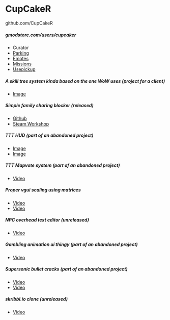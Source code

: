 # CupCakeR

github.com/CupCakeR

##### gmodstore.com/users/cupcaker
- Curator
- [Parking](https://www.gmodstore.com/market/view/parking)
- [Emotes](https://www.gmodstore.com/market/view/emotes-a-new-way-to-flex)
- [Missions](https://www.gmodstore.com/market/view/missions-challenge-your-players)
- [Usepickup](https://www.gmodstore.com/market/view/usepickup-your-smart-all-in-one-weapon-addon)

##### A skill tree system kinda based on the one WoW uses (project for a client)
- [Image](https://irlnoscope.pro/5pc9wm6rn9.png?key=0r7Ut3UYd0BiPl)

##### Simple family sharing blocker (released)
- [Github](https://www.github.com/CupCakeR/Family-Sharing-Buster)
- [Steam Workshop](https://www.steamcommunity.com/sharedfiles/filedetails/?id=2274778015)

##### TTT HUD (part of an abandoned project)
- [Image](https://encrypting.host/yDmavMiRZd.jpg?key=9J0r0sxvb5Cam0)
- [Image](https://encrypting.host/pfjsVcEFkW.jpg?key=xDaWBFo30dP7VG)

##### TTT Mapvote system (part of an abandoned project)
- [Video](https://encrypting.host/bnRzwHYy7b.mp4?key=4TuJirodpPrmyx)

##### Proper vgui scaling using matrices
- [Video](https://encrypting.host/WbBMsAqTUy.mp4?key=1rU4xRB7CbFCLO)
- [Video](https://encrypting.host/AYxMES828w.mp4?key=9PTijlebdmRuj6)

##### NPC overhead text editor (unreleased)
- [Video](https://encrypting.host/92hW8yCUDL.mp4?key=aLkh0eMr1kPgYd)

##### Gambling animation ui thingy (part of an abandoned project)
- [Video](https://encrypting.host/eozCwY1Ggk.mp4?key=UGpEbNbIpKbym4)

##### Supersonic bullet cracks (part of an abandoned project)
- [Video](https://encrypting.host/TaXGJfUtGf.mp4?key=TPuigWcer8pEBy)
- [Video](https://encrypting.host/Jad2Bb1J8U.mp4?key=0hVDz7X2Ak3tGY)

##### skribbl.io clone (unreleased)
- [Video](https://encrypting.host/of75buvKtX.mp4?key=xkrmEhn93f5jZ2)
